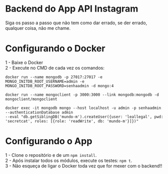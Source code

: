 # Backend do App API Instagram

Siga os passo a passo que não tem como dar errado, se der errado, qualquer coisa, não me chame.

# Configurando o Docker

1 - Baixe o Docker<br>
2 - Execute no CMD de cada vez os comandos:

```
docker run --name mongodb -p 27017:27017 -e MONGO_INITDB_ROOT_USERNAME=admin -e MONGO_INITDB_ROOT_PASSWORD=senhaadmin -d mongo:4
```
```
docker run --name mongoclient -p 3000:3000 --link mongodb:mongodb -d mongoclient/mongoclient
```
```
docker exec -it mongodb mongo --host localhost -u admin -p senhaadmin --authenticationDatabase admin 
--eval "db.getSiblingDB('mundo-m').createUser({user: 'leallegal', pwd: 'secretcat', roles: [{role: 'readWrite', db: 'mundo-m'}]})"
```

# Configurando o App

1 - Clone o repositório e de um `npm install`.<br>
2 - Após instalar todos os módulos, execute os testes: `npm t`.<br>
3 - Não esqueça de ligar o Docker toda vez que for mexer com o backend!!
